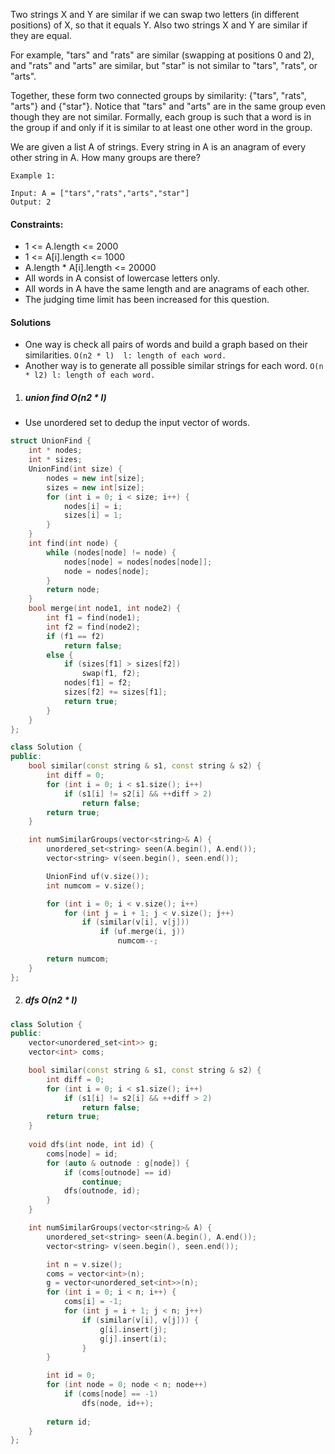 Two strings X and Y are similar if we can swap two letters (in different positions) of X, so that it equals Y. Also two strings X and Y are similar if they are equal.

For example, "tars" and "rats" are similar (swapping at positions 0 and 2), and "rats" and "arts" are similar, but "star" is not similar to "tars", "rats", or "arts".

Together, these form two connected groups by similarity: {"tars", "rats", "arts"} and {"star"}.  Notice that "tars" and "arts" are in the same group even though they are not similar.  Formally, each group is such that a word is in the group if and only if it is similar to at least one other word in the group.

We are given a list A of strings.  Every string in A is an anagram of every other string in A.  How many groups are there?

 

```
Example 1:

Input: A = ["tars","rats","arts","star"]
Output: 2
```

 

#### Constraints:

-    1 <= A.length <= 2000
-    1 <= A[i].length <= 1000
-    A.length * A[i].length <= 20000
-    All words in A consist of lowercase letters only.
-    All words in A have the same length and are anagrams of each other.
-    The judging time limit has been increased for this question.


#### Solutions

- One way is check all pairs of words and build a graph based on their similarities. `O(n2 * l)  l: length of each word.`
- Another way is to generate all possible similar strings for each word. `O(n * l2) l: length of each word.`

1. ##### union find O(n2 * l)

- Use unordered set to dedup the input vector of words.

```c++
struct UnionFind {
    int * nodes;
    int * sizes;
    UnionFind(int size) {
        nodes = new int[size];
        sizes = new int[size];
        for (int i = 0; i < size; i++) {
            nodes[i] = i;
            sizes[i] = 1;
        }
    }
    int find(int node) {
        while (nodes[node] != node) {
            nodes[node] = nodes[nodes[node]];
            node = nodes[node];
        }
        return node;
    }
    bool merge(int node1, int node2) {
        int f1 = find(node1);
        int f2 = find(node2);
        if (f1 == f2)
            return false;
        else {
            if (sizes[f1] > sizes[f2])
                swap(f1, f2);
            nodes[f1] = f2;
            sizes[f2] += sizes[f1];
            return true;
        }
    }
};

class Solution {
public:
    bool similar(const string & s1, const string & s2) {
        int diff = 0;
        for (int i = 0; i < s1.size(); i++)
            if (s1[i] != s2[i] && ++diff > 2)
                return false;
        return true;
    }

    int numSimilarGroups(vector<string>& A) {
        unordered_set<string> seen(A.begin(), A.end());
        vector<string> v(seen.begin(), seen.end());

        UnionFind uf(v.size());
        int numcom = v.size();

        for (int i = 0; i < v.size(); i++)
            for (int j = i + 1; j < v.size(); j++)
                if (similar(v[i], v[j]))
                    if (uf.merge(i, j))
                        numcom--;

        return numcom;
    }
};
```


2. ##### dfs O(n2 * l)

```c++
class Solution {
public:
    vector<unordered_set<int>> g;
    vector<int> coms;

    bool similar(const string & s1, const string & s2) {
        int diff = 0;
        for (int i = 0; i < s1.size(); i++)
            if (s1[i] != s2[i] && ++diff > 2)
                return false;
        return true;
    }
    
    void dfs(int node, int id) {
        coms[node] = id;
        for (auto & outnode : g[node]) {
            if (coms[outnode] == id)
                continue;
            dfs(outnode, id);
        }
    }

    int numSimilarGroups(vector<string>& A) {
        unordered_set<string> seen(A.begin(), A.end());
        vector<string> v(seen.begin(), seen.end());

        int n = v.size();
        coms = vector<int>(n);
        g = vector<unordered_set<int>>(n);
        for (int i = 0; i < n; i++) {
            coms[i] = -1;
            for (int j = i + 1; j < n; j++)
                if (similar(v[i], v[j])) {
                    g[i].insert(j);
                    g[j].insert(i);
                }
        }

        int id = 0;
        for (int node = 0; node < n; node++)
            if (coms[node] == -1) 
                dfs(node, id++);
        
        return id;
    }
};
```